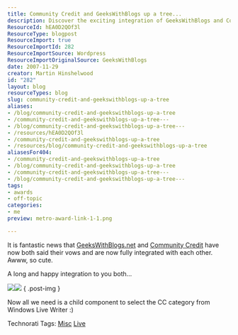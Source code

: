 ```yaml
---
title: Community Credit and GeeksWithBlogs up a tree...
description: Discover the exciting integration of GeeksWithBlogs and Community Credit! Celebrate this union and explore the benefits for the blogging community.
ResourceId: hEA0D2QOf3l
ResourceType: blogpost
ResourceImport: true
ResourceImportId: 282
ResourceImportSource: Wordpress
ResourceImportOriginalSource: GeeksWithBlogs
date: 2007-11-29
creator: Martin Hinshelwood
id: "282"
layout: blog
resourceTypes: blog
slug: community-credit-and-geekswithblogs-up-a-tree
aliases:
- /blog/community-credit-and-geekswithblogs-up-a-tree
- /community-credit-and-geekswithblogs-up-a-tree---
- /blog/community-credit-and-geekswithblogs-up-a-tree---
- /resources/hEA0D2QOf3l
- /community-credit-and-geekswithblogs-up-a-tree
- /resources/blog/community-credit-and-geekswithblogs-up-a-tree
aliasesFor404:
- /community-credit-and-geekswithblogs-up-a-tree
- /blog/community-credit-and-geekswithblogs-up-a-tree
- /community-credit-and-geekswithblogs-up-a-tree---
- /blog/community-credit-and-geekswithblogs-up-a-tree---
tags:
- awards
- off-topic
categories:
- me
preview: metro-award-link-1-1.png

---
```

It is fantastic news that [GeeksWithBlogs.net](http://geekswithblogs.net/jjulian/archive/2007/11/28/117209.aspx) and [Community Credit](http://www.community-credit.com/cs/blogs/community_credit_news/archive/2007/11/29/GeeksWithBlogs-is-now-Integrated-with-Community-Credit-_2D00_-Woo-Hoo_210021002100_.aspx?CommentPosted=true#commentmessage) have now both said their vows and are now fully integrated with each other. Awww, so cute.

A long and happy integration to you both...

![](images/Geekswithblogs_v3_07.jpg)[![](images/logosmall5.gif)](http://www.community-credit.com/default.aspx)
{ .post-img }

Now all we need is a child component to select the CC category from Windows Live Writer :)

Technorati Tags: [Misc](http://technorati.com/tags/Misc) [Live](http://technorati.com/tags/Live)
